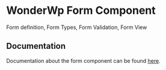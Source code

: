 # WonderWp Form Component

Form definition, Form Types, Form Validation, Form View 

## Documentation

Documentation about the form component can be found [here](http://wonderwp.net/Framewok_components/Forms/The_Form_Builder.html).
